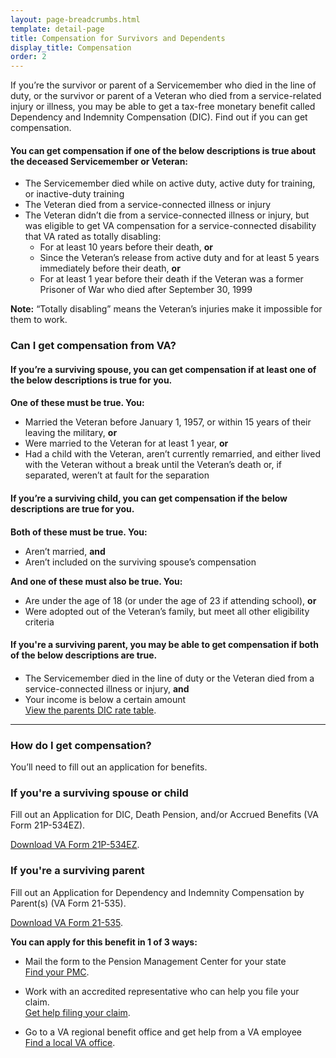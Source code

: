 ```yaml
---
layout: page-breadcrumbs.html
template: detail-page
title: Compensation for Survivors and Dependents
display_title: Compensation
order: 2
---
```


<div class="va-introtext">

If you’re the survivor or parent of a Servicemember who died in the line of duty, or the survivor or parent of a Veteran who died from a service-related injury or illness, you may be able to get a tax-free monetary benefit called Dependency and Indemnity Compensation (DIC). Find out if you can get compensation. 

</div>

<div class="feature" markdown="0">
  
#### You can get compensation if one of the below descriptions is true about the deceased Servicemember or Veteran:

</div>

- The Servicemember died while on active duty, active duty for training, or inactive-duty training
- The Veteran died from a service-connected illness or injury
- The Veteran didn’t die from a service-connected illness or injury, but was eligible to get VA compensation for a service-connected disability that VA rated as totally disabling: 
  - For at least 10 years before their death, **or**
  - Since the Veteran’s release from active duty and for at least 5 years immediately before their death, **or**
  - For at least 1 year before their death if the Veteran was a former Prisoner of War who died after September 30, 1999

**Note:** “Totally disabling” means the Veteran’s injuries make it impossible for them to work.

<div class="feature" markdown="0">

### Can I get compensation from VA?

</div>

<div class="feature" markdown="0">

<h4>If you’re a surviving spouse, you can get compensation if at least one of the below descriptions is true for you. <h4>

</div>

**One of these must be true. You:**
- Married the Veteran before January 1, 1957, or within 15 years of their leaving the military, **or**
- Were married to the Veteran for at least 1 year, **or**
- Had a child with the Veteran, aren’t currently remarried, and either lived with the Veteran without a break until the Veteran’s death or, if separated, weren’t at fault for the separation

<div class="feature" markdown="0">

<h4>If you’re a surviving child, you can get compensation if the below descriptions are true for you. <h4>

</div>

**Both of these must be true. You:**
- Aren’t married, **and**
- Aren’t included on the surviving spouse’s compensation

**And one of these must also be true. You:**
- Are under the age of 18 (or under the age of 23 if attending school), **or**
- Were adopted out of the Veteran’s family, but meet all other eligibility criteria

<div class="feature" markdown="0">

<h4>If you're a surviving parent, you may be able to get compensation if both of the below descriptions are true. <h4>


</div>

- The Servicemember died in the line of duty or the Veteran died from a service-connected illness or injury, **and**
- Your income is below a certain amount <br>
[View the parents DIC rate table]( https://benefits.va.gov/Pension/current_rates_Parents_DIC_pen.asp). 

-----

### How do I get compensation? 

You’ll need to fill out an application for benefits. 

### If you're a surviving spouse or child

Fill out an Application for DIC, Death Pension, and/or Accrued Benefits (VA Form 21P-534EZ). <br>

[Download VA Form 21P-534EZ](https://www.vba.va.gov/pubs/forms/VBA-21P-534EZ-ARE.pdf).


### If you're a surviving parent  

Fill out an Application for Dependency and Indemnity Compensation by Parent(s) (VA Form 21-535). <br>

[Download VA Form 21-535](https://www.vba.va.gov/pubs/forms/VBA-21-535-ARE.pdf).

**You can apply for this benefit in 1 of 3 ways:**

- Mail the form to the Pension Management Center for your state <br>
[Find your PMC](/pension/pension-management-center/).

- Work with an accredited representative who can help you file your claim. <br>
[Get help filing your claim](/disability-benefits/apply/help/index.html).

- Go to a VA regional benefit office and get help from a VA employee <br>
[Find a local VA office](/facilities/).






